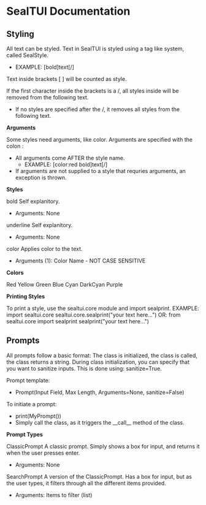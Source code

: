 # SealTUI Documentation

## Styling
All text can be styled. Text in SealTUI is styled using a tag like system, called SealStyle.
 - EXAMPLE: [bold]text[/]

Text inside brackets [ ] will be counted as style.

If the first character inside the brackets is a /, all styles inside will be removed from the following text.
 - If no styles are specified after the /, it removes all styles from the following text.

**Arguments**

Some styles need arguments, like color.
Arguments are specified with the colon :
 - All arguments come AFTER the style name.
   - EXAMPLE: [color:red bold]text[/]
 - If arguments are not supplied to a style that requries arguments, an exception is thrown.

**Styles**

bold
 Self explanitory.
 - Arguments: None

underline
 Self explanitory.
 - Arguments: None

color
 Applies color to the text.
 - Arguments (1): Color Name - NOT CASE SENSITIVE

**Colors**

Red
Yellow
Green
Blue
Cyan
DarkCyan
Purple

**Printing Styles**

To print a style, use the sealtui.core module and import sealprint.
EXAMPLE:
import sealtui.core
sealtui.core.sealprint("your text here...")
OR:
from sealtui.core import sealprint
sealprint("your text here...")

## Prompts
All prompts follow a basic format: The class is initialized, the class is called, the class returns a string.
During class initialization, you can specify that you want to sanitize inputs. This is done using: sanitize=True.

Prompt template:
 - Prompt(Input Field, Max Length, Arguments=None, sanitize=False)

To initiate a prompt:
 - print(MyPrompt())
 - Simply call the class, as it triggers the \_\_call\_\_ method of the class.

**Prompt Types**

ClassicPrompt
 A classic prompt. Simply shows a box for input, and returns it when the user presses enter.
 - Arguments: None

SearchPrompt
 A version of the ClassicPrompt. Has a box for input, but as the user types, it filters
  through all the different items provided.
 - Arguments: Items to filter (list)
